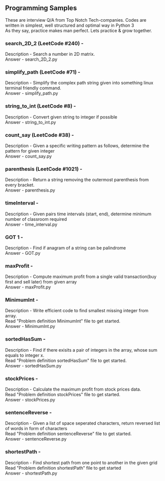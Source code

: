 ## Programming Samples
These are interview Q/A from Top Notch Tech-companies. Codes are written in simplest, well structured and optimal way in Python 3</br>
As they say, practice makes man perfect. Lets practice & grow together.

### search_2D_2 (LeetCode #240) -
Description - Search a number in 2D matrix.</br>
Answer - search_2D_2.py

### simplify_path (LeetCode #71) -
Description - Simplify the complex path string given into something linux terminal friendly command.</br>
Answer - simplify_path.py

### string_to_int (LeetCode #8) -
Description - Convert given string to integer if possible</br>
Answer - string_to_int.py

### count_say (LeetCode #38) -
Description - Given a specific writing pattern as follows, determine the pattern for given integer</br>
Answer - count_say.py

### parenthesis (LeetCode #1021) -
Description - Return a string removing the outermost parenthesis from every bracket.</br>
Answer - parenthesis.py

### timeInterval -
Description - Given pairs time intervals (start, end), determine minimum number of classroom required </br>
Answer - time_interval.py

### GOT 1 -
Description - Find if anagram of a string can be palindrome</br>
Answer - GOT.py

### maxProfit -
Description - Compute maximum profit from a single valid transaction(buy first and sell later) from given array</br>
Answer - maxProfit.py

### MinimumInt -
Description - Write efficient code to find smallest missing integer from array.</br>
Read "Problem definition MinimumInt" file to get started.</br>
Answer - MinimumInt.py

### sortedHasSum -
Description - Find if there exisits a pair of integers in the array, whose sum equals to integer x.</br>
Read "Problem definition sortedHasSum" file to get started.</br>
Answer - sortedHasSum.py

### stockPrices -
Description - Calculate the maximum profit from stock prices data.</br>
Read "Problem definition stockPrices" file to get started.</br>
Answer - stockPrices.py

### sentenceReverse -
Description - Given a list of space seperated characters, return reversed list of words in form of characters<br>
Read "Problem definition sentenceReverse" file to get started.</br>
Answer - sentenceReverse.py

### shortestPath -
Description - Find shortest path from one point to another in the given grid<br>
Read "Problem definition shortestPath" file to get started</br>
Answer - shortestPath.py
